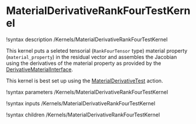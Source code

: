 # MaterialDerivativeRankFourTestKernel

!syntax description /Kernels/MaterialDerivativeRankFourTestKernel

This kernel puts a seleted tensorial (`RankFourTensor` type) material property (`material_property`) in the residual vector
and assembles the Jacobian using the derivatives of the material property as provided by the
[DerivativeMaterialInterface](/DerivativeMaterialInterface.md).

This kernel is best set up using the [MaterialDerivativeTest](/MaterialDerivativeTestAction.md) action.

!syntax parameters /Kernels/MaterialDerivativeRankFourTestKernel

!syntax inputs /Kernels/MaterialDerivativeRankFourTestKernel

!syntax children /Kernels/MaterialDerivativeRankFourTestKernel
